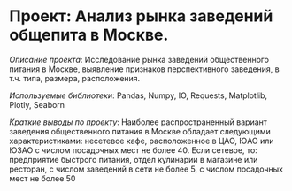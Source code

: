 # Проект: Анализ рынка заведений общепита в Москве.

*Описание проекта*: Исследование рынка заведений общественного питания в Москве, выявление признаков перспективного заведения, в т.ч. типа, размера, расположения.

*Используемые библиотеки*: Pandas, Numpy, IO, Requests, Matplotlib, Plotly, Seaborn

*Краткие выводы по проекту*:
Наиболее распространенный вариант заведения общественного питания в Москве обладает следующими характеристиками:
несетевое кафе, расположенное в ЦАО, ЮАО или ЮЗАО с числом посадочных мест не более 40.
Если сетевое, то: предприятие быстрого питания, отдел кулинарии в магазине или ресторан, с числом заведений в сети не более 5, с числом посадочных мест не более 50
